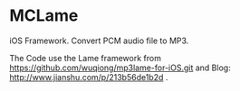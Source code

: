 # MCLame
iOS Framework. Convert PCM audio file to MP3. 

The Code use the Lame framework from https://github.com/wuqiong/mp3lame-for-iOS.git
and Blog: http://www.jianshu.com/p/213b56de1b2d . 